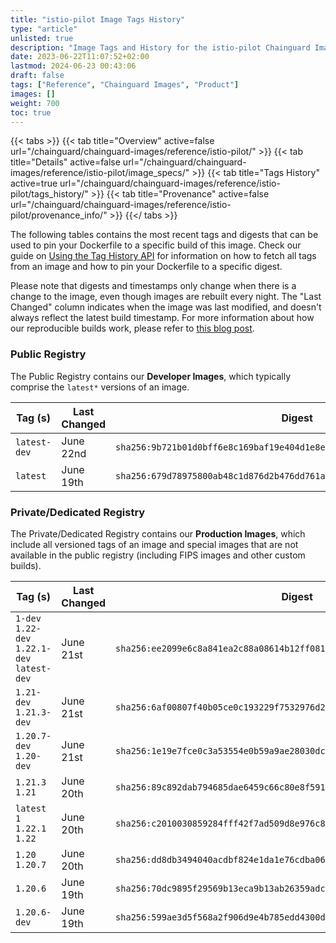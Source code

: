 ```yaml
---
title: "istio-pilot Image Tags History"
type: "article"
unlisted: true
description: "Image Tags and History for the istio-pilot Chainguard Image"
date: 2023-06-22T11:07:52+02:00
lastmod: 2024-06-23 00:43:06
draft: false
tags: ["Reference", "Chainguard Images", "Product"]
images: []
weight: 700
toc: true
---
```


{{< tabs >}}
{{< tab title="Overview" active=false url="/chainguard/chainguard-images/reference/istio-pilot/" >}}
{{< tab title="Details" active=false url="/chainguard/chainguard-images/reference/istio-pilot/image_specs/" >}}
{{< tab title="Tags History" active=true url="/chainguard/chainguard-images/reference/istio-pilot/tags_history/" >}}
{{< tab title="Provenance" active=false url="/chainguard/chainguard-images/reference/istio-pilot/provenance_info/" >}}
{{</ tabs >}}

The following tables contains the most recent tags and digests that can be used to pin your Dockerfile to a specific build of this image. Check our guide on [Using the Tag History API](/chainguard/chainguard-images/using-the-tag-history-api/) for information on how to fetch all tags from an image and how to pin your Dockerfile to a specific digest.

Please note that digests and timestamps only change when there is a change to the image, even though images are rebuilt every night. The "Last Changed" column indicates when the image was last modified, and doesn't always reflect the latest build timestamp. For more information about how our reproducible builds work, please refer to [this blog post](https://www.chainguard.dev/unchained/reproducing-chainguards-reproducible-image-builds).

### Public Registry
The Public Registry contains our **Developer Images**, which typically comprise the `latest*` versions of an image.

| Tag (s)       | Last Changed | Digest                                                                    |
|---------------|--------------|---------------------------------------------------------------------------|
|  `latest-dev` | June 22nd    | `sha256:9b721b01d0bff6e8c169baf19e404d1e8e387d3c19653937a01d25cad9d734df` |
|  `latest`     | June 19th    | `sha256:679d78975800ab48c1d876d2b476dd761ae0d97f1156b5101ee5c4b05d0f37b1` |


### Private/Dedicated Registry
The Private/Dedicated Registry contains our **Production Images**, which include all versioned tags of an image and special images that are not available in the public registry (including FIPS images and other custom builds).

| Tag (s)                                       | Last Changed | Digest                                                                    |
|-----------------------------------------------|--------------|---------------------------------------------------------------------------|
|  `1-dev` `1.22-dev` `1.22.1-dev` `latest-dev` | June 21st    | `sha256:ee2099e6c8a841ea2c88a08614b12ff0817e7488202743e4089d4cec11a681a3` |
|  `1.21-dev` `1.21.3-dev`                      | June 21st    | `sha256:6af00807f40b05ce0c193229f7532976d2f5548883a63662483809dbcb38e35b` |
|  `1.20.7-dev` `1.20-dev`                      | June 21st    | `sha256:1e19e7fce0c3a53554e0b59a9ae28030dc7aae1816f31cca0833909e2d68b6eb` |
|  `1.21.3` `1.21`                              | June 20th    | `sha256:89c892dab794685dae6459c66c80e8f591ba90881a95fbb4b149eb98faa326c1` |
|  `latest` `1` `1.22.1` `1.22`                 | June 20th    | `sha256:c2010030859284fff42f7ad509d8e976c814a79d7e5679ab865abe4c72146622` |
|  `1.20` `1.20.7`                              | June 20th    | `sha256:dd8db3494040acdbf824e1da1e76cdba0694cfd4f85a15eab83f2a1df7cc0da1` |
|  `1.20.6`                                     | June 19th    | `sha256:70dc9895f29569b13eca9b13ab26359adce6912d2b4e9815ed4f76f984c9d371` |
|  `1.20.6-dev`                                 | June 19th    | `sha256:599ae3d5f568a2f906d9e4b785edd4300d93163c8a3ecf87173740ddf3cfee0e` |

